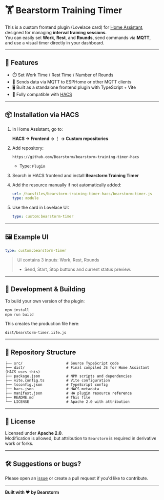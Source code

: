 # 🏋️ Bearstorm Training Timer

This is a custom frontend plugin (Lovelace card) for [Home Assistant](https://www.home-assistant.io/), designed for managing **interval training sessions**.  
You can easily set **Work**, **Rest**, and **Rounds**, send commands via **MQTT**, and use a visual timer directly in your dashboard.

---

## 🔧 Features

- ⏱️ Set Work Time / Rest Time / Number of Rounds
- 📡 Sends data via MQTT to ESPHome or other MQTT clients
- 🖥️ Built as a standalone frontend plugin with TypeScript + Vite
- 🧩 Fully compatible with [HACS](https://hacs.xyz)

---

## 📦 Installation via HACS

1. In Home Assistant, go to:

   **HACS → Frontend → ⋮ → Custom repositories**

2. Add repository:

   ```
   https://github.com/Bearstorm/bearstorm-training-timer-hacs
   ```

   - Type: `Plugin`

3. Search in HACS frontend and install **Bearstorm Training Timer**

4. Add the resource manually if not automatically added:

   ```yaml
   url: /hacsfiles/bearstorm-training-timer-hacs/bearstorm-timer.js
   type: module
   ```

5. Use the card in Lovelace UI:

   ```yaml
   type: custom:bearstorm-timer
   ```

---

## 🖼️ Example UI

```yaml
type: custom:bearstorm-timer
```

> UI contains 3 inputs: Work, Rest, Rounds  
> + Send, Start, Stop buttons and current status preview.

---

## 🧪 Development & Building

To build your own version of the plugin:

```bash
npm install
npm run build
```

This creates the production file here:

```
dist/bearstorm-timer.iife.js
```

---

## 📂 Repository Structure

```
├── src/                    # Source TypeScript code
├── dist/                   # Final compiled JS for Home Assistant (HACS uses this)
├── package.json            # NPM scripts and dependencies
├── vite.config.ts          # Vite configuration
├── tsconfig.json           # TypeScript config
├── hacs.json               # HACS metadata
├── manifest.json           # HA plugin resource reference
├── README.md               # This file
└── LICENSE                 # Apache 2.0 with attribution
```

---

## 🪪 License

Licensed under **Apache 2.0**.  
Modification is allowed, but attribution to `Bearstorm` is required in derivative work or forks.

---

## 🛠 Suggestions or bugs?

Please open an [issue](https://github.com/Bearstorm/bearstorm-training-timer-hacs/issues) or create a pull request if you'd like to contribute.

---

**Built with ❤️ by Bearstorm**

